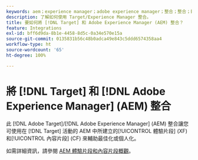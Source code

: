 ```yaml
---
keywords: aem；experience manager；adobe experience manager；整合；整合；體驗片段
description: 了解如何使用 Target/Experience Manager 整合。
title: 要如何將 [!DNL Target] 和 Adobe Experience Manager (AEM) 整合？
feature: Integrations
exl-id: bff6d9da-8b1e-4458-8d5c-0a34e570e15a
source-git-commit: 0135831b56c48b0adca49e843c5ddd6574358aa4
workflow-type: ht
source-wordcount: '65'
ht-degree: 100%

---
```


# 將 [!DNL Target] 和 [!DNL Adobe Experience Manager] (AEM) 整合

此 [!DNL Adobe Target]/[!DNL Adobe Experience Manager] (AEM) 整合讓您可使用在 [!DNL Target] 活動的 AEM 中所建立的[!UICONTROL 體驗片段] (XF) 和[!UICONTROL 內容片段] (CF) 來輔助最佳化或個人化。

如需詳細資訊，請參閱 [AEM 體驗片段和內容片段概觀](/help/main/c-integrating-target-with-mac/aem/aem-experience-and-content-fragments.md)。
